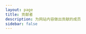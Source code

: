 ```yaml
---
layout: page
title: 贡献者
description: 为网站内容做出贡献的成员
sidebar: false
---
```


<!-- markdownlint-disable MD033 MD041 -->
<script setup>
import {
  VPTeamPage,
  VPTeamPageTitle,
  VPTeamMembers
} from 'vitepress/theme'

// 定义成员信息
const members = [
  {
    avatar: "/head/Young-Lord.jpg",
    name: "Young Lord",
    title: "开发者",
    desc: "高考，所有项目2025年8月前不维护。愿意接手请联系下方邮箱。",
    links: [
      { icon: 'github', link: "https://github.com/Young-Lord" }
    ]
  },
  {
    avatar: "/head/Ljzd-PRO.jpg",
    name: "Ljzd PRO",
    title: "开发者",
    desc: "暂无个人简介",
    links: [
      { icon: 'github', link: "https://github.com/Ljzd-PRO" }
    ]
  },
  {
    avatar: "/head/shenjackyuanjie.jpg",
    name: "Shen Jack",
    title: "开发者",
    desc: "happy lazy |HWS with me |要寄了(不是) 2025年8月之前不保证任何项目维护（你知道的，高考）",
    links: [
      { icon: 'github', link: "https://github.com/shenjackyuanjie" }
    ]
  },
  {
    avatar: "/head/leng-yue.jpg",
    name: "Leng Yue",
    title: "开发者",
    desc: "Push the boundary of artificial general intelligence.",
    links: [
      { icon: 'github', link: "https://github.com/leng-yue" }
    ]
  },
  {
    avatar: "/head/fumiama.jpg",
    name: "Fumiama",
    title: "开发者",
    desc: "千载何方归梦，棹舟星河波开。",
    links: [
      { icon: 'github', link: "https://github.com/fumiama" }
    ]
  },
  {
    avatar: "/head/alphagocc.jpg",
    name: "Alpha Gocc",
    title: "开发者",
    desc: "Alphagocc",
    links: [
      { icon: 'github', link: "https://github.com/alphagocc" }
    ]
  },
  {
    avatar: "/head/Mythologyli.jpg",
    name: "Mythology Li",
    title: "开发者",
    desc: "Embedded Systems, Robotics, Graphing Calculators and Minecraft!",
    links: [
      { icon: 'github', link: "https://github.com/Mythologyli" }
    ]
  },
  {
    avatar: "/head/yllhwa.jpg",
    name: "Yllhwa",
    title: "开发者",
    desc: "暂无个人简介",
    links: [
      { icon: 'github', link: "https://github.com/yllhwa" }
    ]
  },
  {
    avatar: "/head/siten.jpg",
    name: "Siten",
    title: "开发者",
    desc: "暂无个人简介",
    links: [
      { icon: 'github', link: "https://github.com/siten" }
    ]
  }
]


const contributors = [
  {
    avatar: "https://ooo.0x0.ooo/2024/10/07/O4wGIc.jpg",
    name: "Raincarnator",
    title: "贡献者",
    desc: '提交了 <a href="https://github.com/QQBackup/QQDecrypt/pull/1#issue-2568844396" target="_blank">PR #1</a>: docs: add more information',
    links: [
      { icon: 'github', link: "https://github.com/Raincarnator" }
    ]
  },

  {
    avatar: "https://ooo.0x0.ooo/2024/11/16/OHL7jx.png",
    name: "Wenz-jam",
    title: "贡献者",
    desc: '提交了 <a href="https://github.com/QQBackup/qq-win-db-key/pull/46" target="_blank">PR #46</a>:添加一种linux下获取密钥的方式',
    links: [
      { icon: 'github', link: "https://github.com/Wenz-jam" }
    ]
  },
  
  {
    avatar: "https://ooo.0x0.ooo/2025/01/04/OEHG9B.jpg",
    name: "Dao1023",
    title: "贡献者",
    desc: '<a href="https://github.com/QQBackup/qq-win-db-key/issues/50" target="_blank">issues #50</a>:补充NTQQ(Windows)教程',
    links: [
      { icon: 'github', link: "https://github.com/Dao1023" }
    ]
  },  

]
</script>

<VPTeamPage>

  <VPTeamPageTitle>
    <template #title>
      仓库成员
    </template>
    <template #lead>
      若需要修改/增删信息可在仓库发起 PR 或通过 <a href="mailto:issues@sbcnm.top">issues@sbcnm.top</a> 联系我修改
    </template>
  </VPTeamPageTitle>
  
  <VPTeamMembers :members="members" />

  <VPTeamPageTitle>
    <template #title>
       仓库贡献者
    </template>
    <template #lead>
      这些成员为项目做出了贡献
    </template>
  </VPTeamPageTitle>
  
  <VPTeamMembers :members="contributors" />
</VPTeamPage>
